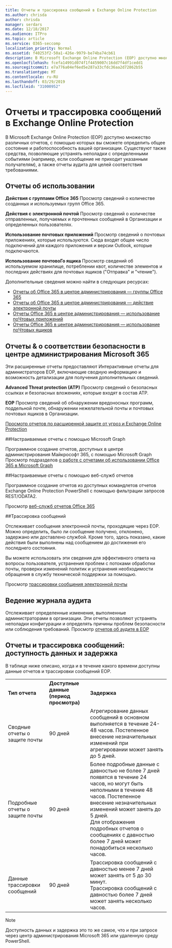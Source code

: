 ```yaml
---
title: Отчеты и трассировка сообщений в Exchange Online Protection
ms.author: chrisda
author: chrisda
manager: serdars
ms.date: 12/18/2017
ms.audience: ITPro
ms.topic: article
ms.service: O365-seccomp
localization_priority: Normal
ms.assetid: f40253f2-50a1-426e-9979-be74ba74cb61
description: В Microsoft Exchange Online Protection (EOP) доступно множество различных отчетов, с помощью которых вы сможете определить общее состояние и работоспособность вашей организации. Существуют также средства, позволяющие устранять неполадки с определенными событиями (например, если сообщение не приходит указанным получателям), а также отчеты аудита для целей соответствия требованиями. В следующей таблице описаны отчеты и средства устранения неполадок, доступные администраторам EOP.
ms.openlocfilehash: fcefa14991d074f1f4459007c16dd7f4df1cedd1
ms.sourcegitcommit: e7a776a04ef6ed5e287a33cfdc36aa2d72862b55
ms.translationtype: MT
ms.contentlocale: ru-RU
ms.lasthandoff: 03/29/2019
ms.locfileid: "31000952"
---
```

# <a name="reporting-and-message-trace-in-exchange-online-protection"></a>Отчеты и трассировка сообщений в Exchange Online Protection

В Microsoft Exchange Online Protection (EOP) доступно множество различных отчетов, с помощью которых вы сможете определить общее состояние и работоспособность вашей организации. Существуют также средства, позволяющие устранять неполадки с определенными событиями (например, если сообщение не приходит указанным получателям), а также отчеты аудита для целей соответствия требованиями. 

## <a name="usage-reports"></a>Отчеты об использовании

**Действия с группами Office 365** Просмотр сведений о количестве созданных и используемых групп Office 365.  

**Действия с электронной почтой** Просмотр сведений о количестве отправленных, получаемых и прочтенных сообщений в Организации и определенных пользователях.  

**Использование почтовых приложений** Просмотр сведений о почтовых приложениях, которые используются. Сюда входят общее число подключений для каждого приложения и версии Outlook, которые подключаются.  

**Использование почтовоГо ящика** Просмотр сведений об используемом хранилище, потреблении квот, количестве элементов и последних действиях для почтовых ящиков ("Отправка" и "чтение").

Дополнительные сведения можно найти в следующих ресурсах:

- [Отчеты об Office 365 в центре администрирования — группы Office 365](https://go.microsoft.com/fwlink/p/?linkid=861610) 
- [Отчеты об Office 365 в центре администрирования — действие электронной почты](https://go.microsoft.com/fwlink/p/?linkid=859706) 
- [Отчеты Office 365 в центре администрирования — использование поЧтовых приложений](https://go.microsoft.com/fwlink/p/?linkid=859707)
- [Отчеты Office 365 в центре администрирования — использование поЧтовых ящиков](https://go.microsoft.com/fwlink/p/?linkid=859708)

## <a name="security-amp-compliance-reports-in-the-microsoft-365-admin-center"></a>Отчеты &amp; о соответствии безопасности в центре администрирования Microsoft 365

Эти расширенные отчеты предоставляют Интерактивные отчеты для администраторов EOP, включающие сводную информацию и возможность детализации для получения дополнительных сведений.  

**Advanced Threat protection (ATP)** Просмотр сведений о безопасных ссылках и безопасных вложениях, которые входят в состав ATP.  

**EOP** Просмотр сведений об обнаружении вредоносных программ, поддельной почте, обнаружении нежелательной почты и почтовых почтовых ящиков в Организации.  

[Просмотр отчетов по расширенной защите от угроз и Exchange Online Protection](https://go.microsoft.com/fwlink/p/?linkid=852409) 

##<a name="custom-reports-using-microsoft-graph"></a>Настраиваемые отчеты с помощью Microsoft Graph

Программное создание отчетов, доступных в центре администрирования Майкрософт 365, с помощью Microsoft Graph Просмотр подразделов [о работе с отчетами об использовании Office 365 в Microsoft Graph](https://go.microsoft.com/fwlink/p/?linkid=865135) 

##<a name="custom-reports-using-reporting-web-services"></a>Настраиваемые отчеты с помощью веб-служб отчетов

Программное создание отчетов из доступных командлетов отчетов Exchange Online Protection PowerShell с помощью фильтрации запросов REST/ODATA2.

Просмотр [веб-служб отчетов Office 365](https://go.microsoft.com/fwlink/p/?LinkId=279926) 

##<a name="message-trace"></a>Трассировка сообщений

Отслеживает сообщения электронной почты, проходящие через EOP. Можно определить, было ли сообщение получено, отклонено, задержано или доставлено службой. Кроме того, здесь показано, какие действия были выполнены над сообщением до достижения его последнего состояния.  

Вы можете использовать эти сведения для эффективного ответа на вопросы пользователя, устранения проблем с потоками обработки почты, проверки изменений политик и устранения необходимости обращения в службу технической поддержки за помощью.  

Просмотр [трассировки сообщения электронной почты](http://technet.microsoft.com/library/0c83cde6-5b09-4106-8587-c200cdc59094.aspx) 

## <a name="audit-logging"></a>Ведение журнала аудита

Отслеживает определенные изменения, выполненные администраторами в организации. Эти отчеты позволяют устранять неполадки конфигурации и определять причины проблем безопасности или соблюдения требований.  Просмотр [отчетов об аудите в EOP](auditing-reports-in-eop.md) 


## <a name="reporting-and-message-trace-data-availability-and-latency"></a>Отчеты и трассировка сообщений: доступность данных и задержка

В таблице ниже описано, когда и в течение какого времени доступны данные отчетов и трассировки сообщений EOP.
  
||||
|:-----|:-----|:-----|
|**Тип отчета** <br/> |**Доступные данные (период просмотра)** <br/> |**Задержка** <br/> |
|Сводные отчеты о защите почты  <br/> |90 дней  <br/> |Агрегирование данных сообщений в основном выполняется в течение 24-48 часов. Постепенное внесение незначительных изменений при агрегировании может занять до 5 дней.  <br/> |
|Подробные отчеты о защите почты  <br/> |90 дней  <br/> |Более подробные данные с давностью не более 7 дней появятся в течение 24 часов, но могут быть неполными в течение 48 часов. Постепенное внесение незначительных изменений может занять до 5 дней.  <br/> Для отображения подробных отчетов о сообщениях с давностью более 7 дней может понадобиться несколько часов.  <br/> |
|Данные трассировки сообщений  <br/> |90 дней  <br/> |Трассировка сообщений с давностью менее 7 дней может занять от 5 до 30 минут.  <br/> Трассировка сообщений с давностью более 7 дней может занять несколько часов.  <br/> |
   
> [!NOTE]
> Доступность данных и задержка это то же самое, что и при запросе через центр администрирования Microsoft 365 или удаленную среду PowerShell. 
  


